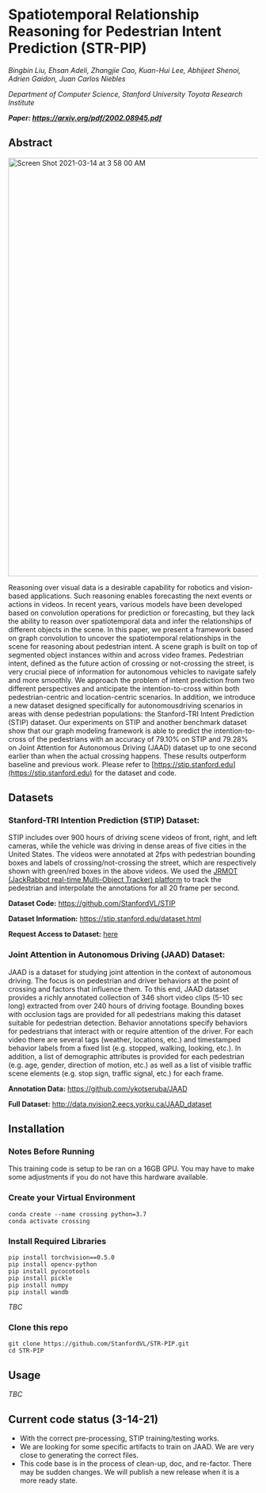 # Spatiotemporal Relationship Reasoning for Pedestrian Intent Prediction (STR-PIP)
_Bingbin Liu, Ehsan Adeli, Zhangjie Cao, Kuan-Hui Lee, Abhijeet Shenoi, Adrien Gaidon, Juan Carlos Niebles_


_Department of Computer Science, Stanford University_
_Toyota Research Institute_

**_Paper: https://arxiv.org/pdf/2002.08945.pdf_**

## Abstract 
<img width="844" alt="Screen Shot 2021-03-14 at 3 58 00 AM" src="https://user-images.githubusercontent.com/57520931/111061386-8f98d800-8479-11eb-936b-df5149811f17.png"></img>

Reasoning over visual data is a desirable capability for robotics and vision-based applications. Such reasoning enables forecasting the next events or actions in videos. In recent years, various models have been developed based on convolution operations for prediction or forecasting, but they lack the ability to reason over spatiotemporal data and infer the relationships of different objects in the scene. In this paper, we present a framework based on graph convolution to uncover the spatiotemporal relationships in the scene for reasoning about pedestrian intent. A scene graph is built on top of segmented object instances within and across video frames. Pedestrian intent, defined as the future action of crossing or not-crossing the street, is very crucial piece of information for autonomous vehicles to navigate safely and more smoothly. We approach the problem of intent prediction from two different perspectives and anticipate the intention-to-cross within both pedestrian-centric and location-centric scenarios. In addition, we introduce a new dataset designed specifically for autonomousdriving scenarios in areas with dense pedestrian populations: the Stanford-TRI Intent Prediction (STIP) dataset. Our experiments on STIP and another benchmark dataset show that our graph modeling framework is able to predict the intention-to-cross of the pedestrians with an accuracy of 79.10% on STIP and 79.28% on Joint Attention for Autonomous Driving (JAAD) dataset up to one second earlier than when the actual crossing happens. These results outperform baseline and previous work. Please refer to [https://stip.stanford.edu](https://stip.stanford.edu) for the dataset and code.

## Datasets
### Stanford-TRI Intention Prediction (STIP) Dataset: 
STIP includes over 900 hours of driving scene videos of front, right, and left cameras, while the vehicle was driving in dense areas of five cities in the United States. The videos were annotated at 2fps with pedestrian bounding boxes and labels of crossing/not-crossing the street, which are respectively shown with green/red boxes in the above videos. We used the [JRMOT (JackRabbot real-time Multi-Object Tracker) platform](https://sites.google.com/view/jrmot) to track the pedestrian and interpolate the annotations for all 20 frame per second.

**Dataset Code:** https://github.com/StanfordVL/STIP

**Dataset Information:** https://stip.stanford.edu/dataset.html

**Request Access to Dataset:** [here](https://docs.google.com/forms/d/e/1FAIpQLSdG5CLJQs7QWY27uIkZj27O4XDm0-OsZVEmBRiHB8EaCoNZXA/viewform)

### Joint Attention in Autonomous Driving (JAAD) Dataset:
JAAD is a dataset for studying joint attention in the context of autonomous driving. The focus is on pedestrian and driver behaviors at the point of crossing and factors that influence them. To this end, JAAD dataset provides a richly annotated collection of 346 short video clips (5-10 sec long) extracted from over 240 hours of driving footage. Bounding boxes with occlusion tags are provided for all pedestrians making this dataset suitable for pedestrian detection.
Behavior annotations specify behaviors for pedestrians that interact with or require attention of the driver. For each video there are several tags (weather, locations, etc.) and timestamped behavior labels from a fixed list (e.g. stopped, walking, looking, etc.). In addition, a list of demographic attributes is provided for each pedestrian (e.g. age, gender, direction of motion, etc.) as well as a list of visible traffic scene elements (e.g. stop sign, traffic signal, etc.) for each frame. 

**Annotation Data:** https://github.com/ykotseruba/JAAD

**Full Dataset:** http://data.nvision2.eecs.yorku.ca/JAAD_dataset

## Installation

### Notes Before Running

This training code is setup to be ran on a 16GB GPU. You may have to make some adjustments if you do not have this hardware available.

### Create your Virtual Environment
```
conda create --name crossing python=3.7
conda activate crossing
```

### Install Required Libraries
```
pip install torchvision==0.5.0
pip install opencv-python
pip install pycocotools
pip install pickle
pip install numpy
pip install wandb
```
_TBC_

### Clone this repo
```
git clone https://github.com/StanfordVL/STR-PIP.git
cd STR-PIP
```

## Usage
_TBC_


## Current code status (3-14-21)

* With the correct pre-processing, STIP training/testing works.
* We are looking for some specific artifacts to train on JAAD. We are very close to generating the correct files.
* This code base is in the process of clean-up, doc, and re-factor. There may be sudden changes. We will publish a new release when it is a more ready state.

